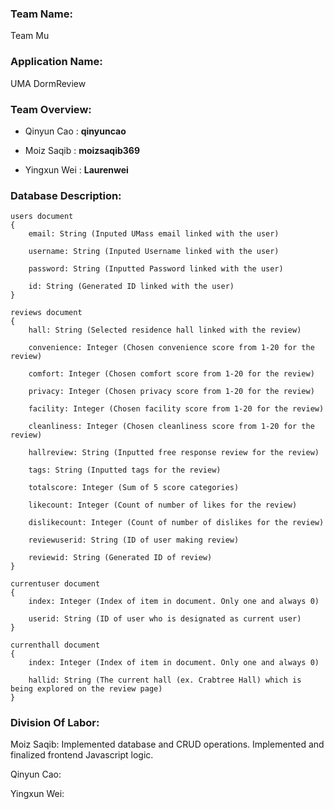 ### **Team Name**: 
Team Mu

### **Application Name**: 
UMA DormReview

### **Team Overview**:
- Qinyun Cao : **qinyuncao**

- Moiz Saqib : **moizsaqib369**

- Yingxun Wei : **Laurenwei**

### **Database Description**:
    users document
    {
        email: String (Inputed UMass email linked with the user)
  
        username: String (Inputed Username linked with the user)
  
        password: String (Inputted Password linked with the user)
  
        id: String (Generated ID linked with the user)
    }

    reviews document
    {
        hall: String (Selected residence hall linked with the review)
        
        convenience: Integer (Chosen convenience score from 1-20 for the review)
        
        comfort: Integer (Chosen comfort score from 1-20 for the review)
        
        privacy: Integer (Chosen privacy score from 1-20 for the review)
        
        facility: Integer (Chosen facility score from 1-20 for the review)
        
        cleanliness: Integer (Chosen cleanliness score from 1-20 for the review)
        
        hallreview: String (Inputted free response review for the review)
        
        tags: String (Inputted tags for the review)
        
        totalscore: Integer (Sum of 5 score categories)
        
        likecount: Integer (Count of number of likes for the review)
        
        dislikecount: Integer (Count of number of dislikes for the review)
        
        reviewuserid: String (ID of user making review)
        
        reviewid: String (Generated ID of review)
    }

    currentuser document
    {
        index: Integer (Index of item in document. Only one and always 0)
        
        userid: String (ID of user who is designated as current user)
    }

    currenthall document
    {
        index: Integer (Index of item in document. Only one and always 0)
        
        hallid: String (The current hall (ex. Crabtree Hall) which is being explored on the review page)
    }
    
### **Division Of Labor**:
Moiz Saqib: Implemented database and CRUD operations. Implemented and finalized frontend Javascript logic.

Qinyun Cao: 

Yingxun Wei: 
